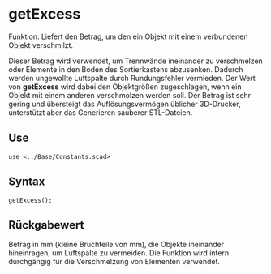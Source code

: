 # getExcess

Funktion: Liefert den Betrag, um den ein Objekt mit einem verbundenen Objekt verschmilzt.

Dieser Betrag wird verwendet, um Trennwände ineinander zu verschmelzen oder Elemente in den Boden des Sortierkastens abzusenken. Dadurch werden ungewollte Luftspalte durch Rundungsfehler vermieden. Der Wert von __getExcess__ wird dabei den Objektgrößen zugeschlagen, wenn ein Objekt mit einem anderen verschmolzen werden soll. Der Betrag ist sehr gering und übersteigt das Auflösungsvermögen üblicher 3D-Drucker, unterstützt aber das Generieren sauberer STL-Dateien.

## Use
```
use <../Base/Constants.scad>
```

## Syntax
```
getExcess();
```

## Rückgabewert
Betrag in mm (kleine Bruchteile von mm), die Objekte ineinander hineinragen, um Luftspalte zu vermeiden. Die Funktion wird intern durchgängig für die Verschmelzung von Elementen verwendet.
